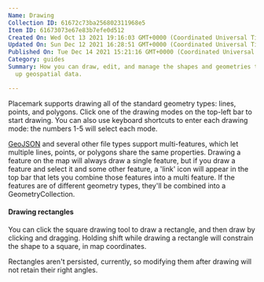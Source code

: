 ```yaml
---
Name: Drawing
Collection ID: 61672c73ba256802311968e5
Item ID: 61673073e67e83b7efe0d512
Created On: Wed Oct 13 2021 19:16:03 GMT+0000 (Coordinated Universal Time)
Updated On: Sun Dec 12 2021 16:28:51 GMT+0000 (Coordinated Universal Time)
Published On: Tue Dec 14 2021 15:21:16 GMT+0000 (Coordinated Universal Time)
Category: guides
Summary: How you can draw, edit, and manage the shapes and geometries that make
  up geospatial data.

---
```


Placemark supports drawing all of the standard geometry types: lines, points, and polygons. Click one of the drawing modes on the top-left bar to start drawing. You can also use keyboard shortcuts to enter each drawing mode: the numbers 1-5 will select each mode.

[GeoJSON](/documentation/geojson) and several other file types support multi-features, which let multiple lines, points, or polygons share the same properties. Drawing a feature on the map will always draw a single feature, but if you draw a feature and select it and some other feature, a 'link' icon will appear in the top bar that lets you combine those features into a multi feature. If the features are of different geometry types, they'll be combined into a GeometryCollection.

#### Drawing rectangles

You can click the square drawing tool to draw a rectangle, and then draw by clicking and dragging. Holding shift while drawing a rectangle will constrain the shape to a square, in map coordinates.

Rectangles aren't persisted, currently, so modifying them after drawing will not retain their right angles.

